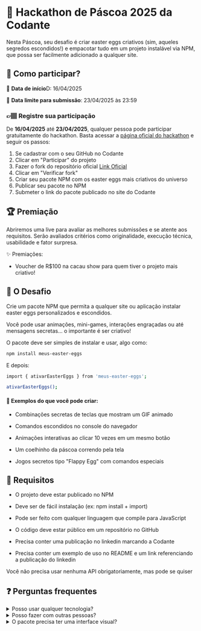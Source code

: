 # 🐰 Hackathon de Páscoa 2025 da Codante
Nesta Páscoa, seu desafio é criar easter eggs criativos (sim, aqueles segredos escondidos!) e empacotar tudo em um projeto instalável via NPM, que possa ser facilmente adicionado a qualquer site.

## 🤔 Como participar?
📅 **Data de início**D: 16/04/2025

📅 **Data limite para submissão**: 23/04/2025 às 23:59

### 👉🏽 Registre sua participação
De **16/04/2025** até **23/04/2025**, qualquer pessoa pode participar gratuitamente do hackathon.
Basta acessar a [página oficial do hackathon](https://codante.io/mini-projetos/easter-eggs) e seguir os passos:

1. Se cadastrar com o seu GitHub no Codante
2. Clicar em "Participar" do projeto
3. Fazer o fork do repositório oficial [Link Oficial](https://github.com/codante-io/easter-eggs/fork)
4. Clicar em "Verificar fork"
5. Criar seu pacote NPM com os easter eggs mais criativos do universo
6. Publicar seu pacote no NPM
7. Submeter o link do pacote publicado no site do Codante

## 🏆 Premiação
Abriremos uma live para avaliar as melhores submissões e se atente aos requisitos.
Serão avaliados critérios como originalidade, execução técnica, usabilidade e fator surpresa.

✨ Premiações:
 - Voucher de R$100 na cacau show para quem tiver o projeto mais criativo!
   
## 🧩 O Desafio
Crie um pacote NPM que permita a qualquer site ou aplicação instalar easter eggs personalizados e escondidos.

Você pode usar animações, mini-games, interações engraçadas ou até mensagens secretas... o importante é ser criativo!

O pacote deve ser simples de instalar e usar, algo como:
```bash
npm install meus-easter-eggs
```

E depois:
```bash
import { ativarEasterEggs } from 'meus-easter-eggs';

ativarEasterEggs();
```

#### 🍫 Exemplos do que você pode criar:
- Combinações secretas de teclas que mostram um GIF animado

- Comandos escondidos no console do navegador

- Animações interativas ao clicar 10 vezes em um mesmo botão

- Um coelhinho da páscoa correndo pela tela

- Jogos secretos tipo "Flappy Egg" com comandos especiais


## 🔨 Requisitos
- O projeto deve estar publicado no NPM

- Deve ser de fácil instalação (ex: npm install + import)

- Pode ser feito com qualquer linguagem que compile para JavaScript

- O código deve estar público em um repositório no GitHub

- Precisa conter uma publicação no linkedin marcando a Codante

- Precisa conter um exemplo de uso no README e um link referenciando a publicação do linkedin


Você não precisa usar nenhuma API obrigatoriamente, mas pode se quiser

## ❓ Perguntas frequentes
<details> 
<summary>Posso usar qualquer tecnologia?</summary>
	
```
Sim! Desde que o resultado seja um pacote NPM utilizável em projetos frontend.
```

</details>

<details> <summary>Posso fazer com outras pessoas?</summary>
```
Sim, projetos em dupla ou em grupo são super bem-vindos.
```
</details>

 <details> <summary>O pacote precisa ter uma interface visual?</summary>
```
Não necessariamente. Pode ser só no console ou por interações invisíveis. Mas quanto mais divertido e interativo, melhor!
```
</details>


